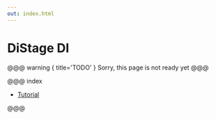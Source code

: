 ```yaml
---
out: index.html
---
```

DiStage DI 
==========

@@@ warning { title='TODO' }
Sorry, this page is not ready yet
@@@

@@@ index

* [Tutorial](tutorial.md)

@@@

